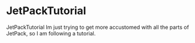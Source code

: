 # JetPackTutorial
JetPackTutorial
Im just trying to get more accustomed with all the parts of JetPack, so I am following a tutorial.
